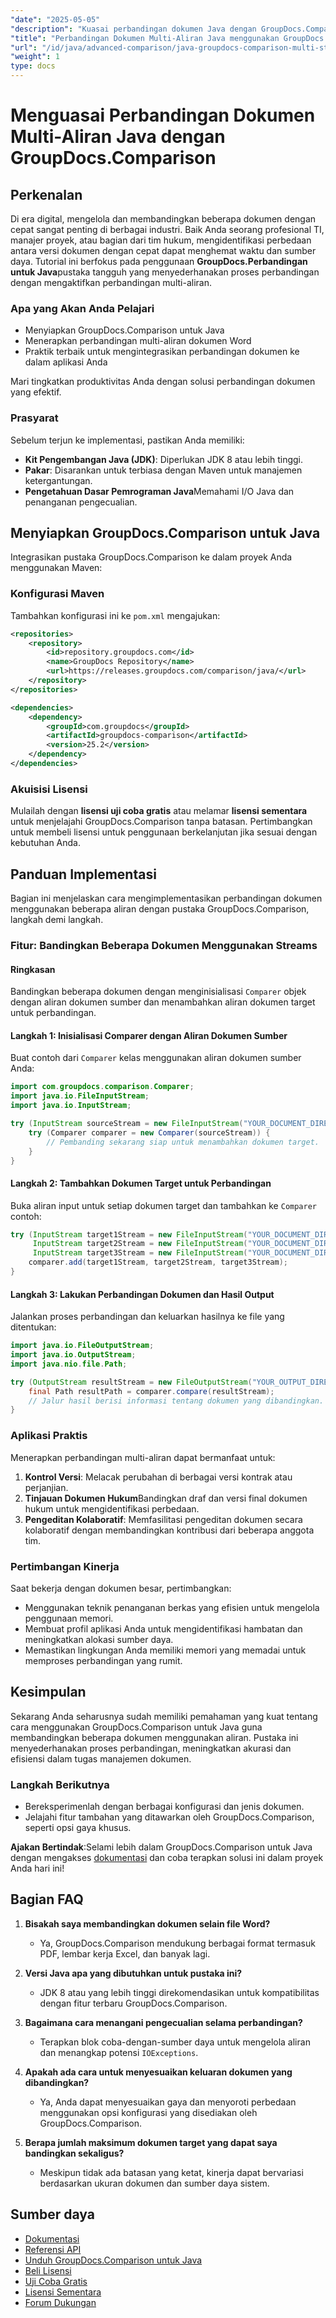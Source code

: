 ```yaml
---
"date": "2025-05-05"
"description": "Kuasai perbandingan dokumen Java dengan GroupDocs.Comparison. Pelajari cara membandingkan beberapa dokumen secara efisien menggunakan aliran data untuk meningkatkan produktivitas."
"title": "Perbandingan Dokumen Multi-Aliran Java menggunakan GroupDocs.Comparison&#58; Panduan Lengkap"
"url": "/id/java/advanced-comparison/java-groupdocs-comparison-multi-stream-document-guide/"
"weight": 1
type: docs
---
```

# Menguasai Perbandingan Dokumen Multi-Aliran Java dengan GroupDocs.Comparison

## Perkenalan

Di era digital, mengelola dan membandingkan beberapa dokumen dengan cepat sangat penting di berbagai industri. Baik Anda seorang profesional TI, manajer proyek, atau bagian dari tim hukum, mengidentifikasi perbedaan antara versi dokumen dengan cepat dapat menghemat waktu dan sumber daya. Tutorial ini berfokus pada penggunaan **GroupDocs.Perbandingan untuk Java**pustaka tangguh yang menyederhanakan proses perbandingan dengan mengaktifkan perbandingan multi-aliran.

### Apa yang Akan Anda Pelajari
- Menyiapkan GroupDocs.Comparison untuk Java
- Menerapkan perbandingan multi-aliran dokumen Word
- Praktik terbaik untuk mengintegrasikan perbandingan dokumen ke dalam aplikasi Anda

Mari tingkatkan produktivitas Anda dengan solusi perbandingan dokumen yang efektif.

### Prasyarat

Sebelum terjun ke implementasi, pastikan Anda memiliki:
- **Kit Pengembangan Java (JDK)**: Diperlukan JDK 8 atau lebih tinggi.
- **Pakar**: Disarankan untuk terbiasa dengan Maven untuk manajemen ketergantungan.
- **Pengetahuan Dasar Pemrograman Java**Memahami I/O Java dan penanganan pengecualian.

## Menyiapkan GroupDocs.Comparison untuk Java

Integrasikan pustaka GroupDocs.Comparison ke dalam proyek Anda menggunakan Maven:

### Konfigurasi Maven
Tambahkan konfigurasi ini ke `pom.xml` mengajukan:

```xml
<repositories>
    <repository>
        <id>repository.groupdocs.com</id>
        <name>GroupDocs Repository</name>
        <url>https://releases.groupdocs.com/comparison/java/</url>
    </repository>
</repositories>

<dependencies>
    <dependency>
        <groupId>com.groupdocs</groupId>
        <artifactId>groupdocs-comparison</artifactId>
        <version>25.2</version>
    </dependency>
</dependencies>
```

### Akuisisi Lisensi
Mulailah dengan **lisensi uji coba gratis** atau melamar **lisensi sementara** untuk menjelajahi GroupDocs.Comparison tanpa batasan. Pertimbangkan untuk membeli lisensi untuk penggunaan berkelanjutan jika sesuai dengan kebutuhan Anda.

## Panduan Implementasi

Bagian ini menjelaskan cara mengimplementasikan perbandingan dokumen menggunakan beberapa aliran dengan pustaka GroupDocs.Comparison, langkah demi langkah.

### Fitur: Bandingkan Beberapa Dokumen Menggunakan Streams

#### Ringkasan
Bandingkan beberapa dokumen dengan menginisialisasi `Comparer` objek dengan aliran dokumen sumber dan menambahkan aliran dokumen target untuk perbandingan.

#### Langkah 1: Inisialisasi Comparer dengan Aliran Dokumen Sumber
Buat contoh dari `Comparer` kelas menggunakan aliran dokumen sumber Anda:

```java
import com.groupdocs.comparison.Comparer;
import java.io.FileInputStream;
import java.io.InputStream;

try (InputStream sourceStream = new FileInputStream("YOUR_DOCUMENT_DIRECTORY/SOURCE_WORD")) {
    try (Comparer comparer = new Comparer(sourceStream)) {
        // Pembanding sekarang siap untuk menambahkan dokumen target.
    }
}
```

#### Langkah 2: Tambahkan Dokumen Target untuk Perbandingan
Buka aliran input untuk setiap dokumen target dan tambahkan ke `Comparer` contoh:

```java
try (InputStream target1Stream = new FileInputStream("YOUR_DOCUMENT_DIRECTORY/TARGET1_WORD"),
     InputStream target2Stream = new FileInputStream("YOUR_DOCUMENT_DIRECTORY/TARGET2_WORD"),
     InputStream target3Stream = new FileInputStream("YOUR_DOCUMENT_DIRECTORY/TARGET3_WORD")) {
    comparer.add(target1Stream, target2Stream, target3Stream);
}
```

#### Langkah 3: Lakukan Perbandingan Dokumen dan Hasil Output
Jalankan proses perbandingan dan keluarkan hasilnya ke file yang ditentukan:

```java
import java.io.FileOutputStream;
import java.io.OutputStream;
import java.nio.file.Path;

try (OutputStream resultStream = new FileOutputStream("YOUR_OUTPUT_DIRECTORY/CompareMultipleDocumentsResult")) {
    final Path resultPath = comparer.compare(resultStream);
    // Jalur hasil berisi informasi tentang dokumen yang dibandingkan.
}
```

### Aplikasi Praktis

Menerapkan perbandingan multi-aliran dapat bermanfaat untuk:
1. **Kontrol Versi**: Melacak perubahan di berbagai versi kontrak atau perjanjian.
2. **Tinjauan Dokumen Hukum**Bandingkan draf dan versi final dokumen hukum untuk mengidentifikasi perbedaan.
3. **Pengeditan Kolaboratif**: Memfasilitasi pengeditan dokumen secara kolaboratif dengan membandingkan kontribusi dari beberapa anggota tim.

### Pertimbangan Kinerja
Saat bekerja dengan dokumen besar, pertimbangkan:
- Menggunakan teknik penanganan berkas yang efisien untuk mengelola penggunaan memori.
- Membuat profil aplikasi Anda untuk mengidentifikasi hambatan dan meningkatkan alokasi sumber daya.
- Memastikan lingkungan Anda memiliki memori yang memadai untuk memproses perbandingan yang rumit.

## Kesimpulan

Sekarang Anda seharusnya sudah memiliki pemahaman yang kuat tentang cara menggunakan GroupDocs.Comparison untuk Java guna membandingkan beberapa dokumen menggunakan aliran. Pustaka ini menyederhanakan proses perbandingan, meningkatkan akurasi dan efisiensi dalam tugas manajemen dokumen.

### Langkah Berikutnya
- Bereksperimenlah dengan berbagai konfigurasi dan jenis dokumen.
- Jelajahi fitur tambahan yang ditawarkan oleh GroupDocs.Comparison, seperti opsi gaya khusus.

**Ajakan Bertindak**:Selami lebih dalam GroupDocs.Comparison untuk Java dengan mengakses [dokumentasi](https://docs.groupdocs.com/comparison/java/) dan coba terapkan solusi ini dalam proyek Anda hari ini!

## Bagian FAQ

1. **Bisakah saya membandingkan dokumen selain file Word?**
   - Ya, GroupDocs.Comparison mendukung berbagai format termasuk PDF, lembar kerja Excel, dan banyak lagi.

2. **Versi Java apa yang dibutuhkan untuk pustaka ini?**
   - JDK 8 atau yang lebih tinggi direkomendasikan untuk kompatibilitas dengan fitur terbaru GroupDocs.Comparison.

3. **Bagaimana cara menangani pengecualian selama perbandingan?**
   - Terapkan blok coba-dengan-sumber daya untuk mengelola aliran dan menangkap potensi `IOExceptions`.

4. **Apakah ada cara untuk menyesuaikan keluaran dokumen yang dibandingkan?**
   - Ya, Anda dapat menyesuaikan gaya dan menyoroti perbedaan menggunakan opsi konfigurasi yang disediakan oleh GroupDocs.Comparison.

5. **Berapa jumlah maksimum dokumen target yang dapat saya bandingkan sekaligus?**
   - Meskipun tidak ada batasan yang ketat, kinerja dapat bervariasi berdasarkan ukuran dokumen dan sumber daya sistem.

## Sumber daya
- [Dokumentasi](https://docs.groupdocs.com/comparison/java/)
- [Referensi API](https://reference.groupdocs.com/comparison/java/)
- [Unduh GroupDocs.Comparison untuk Java](https://releases.groupdocs.com/comparison/java/)
- [Beli Lisensi](https://purchase.groupdocs.com/buy)
- [Uji Coba Gratis](https://releases.groupdocs.com/comparison/java/)
- [Lisensi Sementara](https://purchase.groupdocs.com/temporary-license/)
- [Forum Dukungan](https://forum.groupdocs.com/c/comparison)